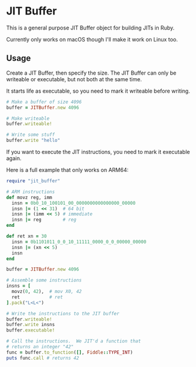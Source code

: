 # JIT Buffer

This is a general purpose JIT Buffer object for building JITs in Ruby.

Currently only works on macOS though I'll make it work on Linux too.

## Usage

Create a JIT Buffer, then specify the size.  The JIT Buffer can only be
writeable or executable, but not both at the same time.

It starts life as executable, so you need to mark it writeable before writing.

```ruby
# Make a buffer of size 4096
buffer = JITBuffer.new 4096

# Make writeable
buffer.writeable!

# Write some stuff
buffer.write "hello"
```

If you want to execute the JIT instructions, you need to mark it executable
again.

Here is a full example that only works on ARM64:

```ruby
require "jit_buffer"

# ARM instructions
def movz reg, imm
  insn = 0b0_10_100101_00_0000000000000000_00000
  insn |= (1 << 31)  # 64 bit
  insn |= (imm << 5) # immediate
  insn |= reg        # reg
end

def ret xn = 30
  insn = 0b1101011_0_0_10_11111_0000_0_0_00000_00000
  insn |= (xn << 5)
  insn
end

buffer = JITBuffer.new 4096

# Assemble some instructions
insns = [
  movz(0, 42),  # mov X0, 42
  ret           # ret
].pack("L<L<")

# Write the instructions to the JIT buffer
buffer.writeable!
buffer.write insns
buffer.executable!

# Call the instructions.  We JIT'd a function that
# returns an integer "42"
func = buffer.to_function([], Fiddle::TYPE_INT)
puts func.call # returns 42
```
